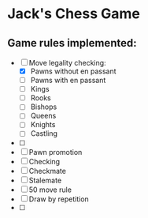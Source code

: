 # Jack's Chess Game


## Game rules implemented:
- [ ] Move legality checking:
    - [x] Pawns without en passant
    - [ ] Pawns with en passant
    - [ ] Kings
    - [ ] Rooks
    - [ ] Bishops
    - [ ] Queens
    - [ ] Knights
    - [ ] Castling
- [ ]  
- [ ] Pawn promotion
- [ ] Checking
- [ ] Checkmate
- [ ] Stalemate
- [ ] 50 move rule
- [ ] Draw by repetition
- [ ] 